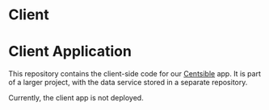 # Client

# Client Application

This repository contains the client-side code for our [Centsible](https://github.com/calvin-cs262-Fall2024-TheATeam/Project) app. It is part of a larger project, with the data service stored in a separate repository.

Currently, the client app is not deployed.
